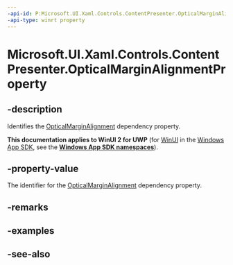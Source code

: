 ```yaml
---
-api-id: P:Microsoft.UI.Xaml.Controls.ContentPresenter.OpticalMarginAlignmentProperty
-api-type: winrt property
---
```


<!-- Property syntax
public Windows.UI.Xaml.DependencyProperty OpticalMarginAlignmentProperty { get; }
-->

# Microsoft.UI.Xaml.Controls.ContentPresenter.OpticalMarginAlignmentProperty

## -description
Identifies the [OpticalMarginAlignment](contentpresenter_opticalmarginalignment.md) dependency property.

**This documentation applies to WinUI 2 for UWP** (for [WinUI](/windows/apps/winui/winui3/) in the [Windows App SDK](/windows/apps/windows-app-sdk/), see the **[Windows App SDK namespaces](/windows/windows-app-sdk/api/winrt/)**).

## -property-value
The identifier for the [OpticalMarginAlignment](contentpresenter_opticalmarginalignment.md) dependency property.

## -remarks

## -examples

## -see-also
